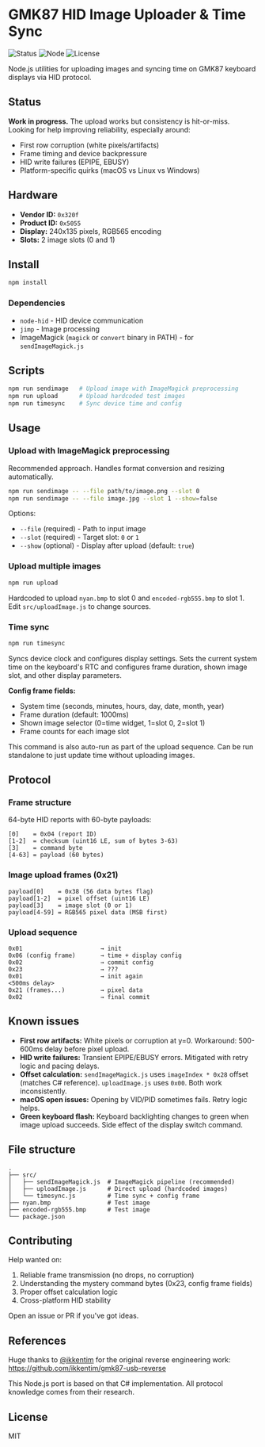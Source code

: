 # GMK87 HID Image Uploader & Time Sync

![Status](https://img.shields.io/badge/status-WIP-yellow)
![Node](https://img.shields.io/badge/node-%3E%3D14.0.0-brightgreen)
![License](https://img.shields.io/badge/license-MIT-blue)

Node.js utilities for uploading images and syncing time on GMK87 keyboard displays via HID protocol.

## Status

**Work in progress.** The upload works but consistency is hit-or-miss. Looking for help improving reliability, especially around:

- First row corruption (white pixels/artifacts)
- Frame timing and device backpressure
- HID write failures (EPIPE, EBUSY)
- Platform-specific quirks (macOS vs Linux vs Windows)

## Hardware

- **Vendor ID:** `0x320f`
- **Product ID:** `0x5055`
- **Display:** 240x135 pixels, RGB565 encoding
- **Slots:** 2 image slots (0 and 1)

## Install

```bash
npm install
```

### Dependencies

- `node-hid` - HID device communication
- `jimp` - Image processing
- ImageMagick (`magick` or `convert` binary in PATH) - for `sendImageMagick.js`

## Scripts

```bash
npm run sendimage   # Upload image with ImageMagick preprocessing
npm run upload      # Upload hardcoded test images
npm run timesync    # Sync device time and config
```

## Usage

### Upload with ImageMagick preprocessing

Recommended approach. Handles format conversion and resizing automatically.

```bash
npm run sendimage -- --file path/to/image.png --slot 0
npm run sendimage -- --file image.jpg --slot 1 --show=false
```

Options:
- `--file` (required) - Path to input image
- `--slot` (required) - Target slot: `0` or `1`
- `--show` (optional) - Display after upload (default: `true`)

### Upload multiple images

```bash
npm run upload
```

Hardcoded to upload `nyan.bmp` to slot 0 and `encoded-rgb555.bmp` to slot 1. Edit `src/uploadImage.js` to change sources.

### Time sync

```bash
npm run timesync
```

Syncs device clock and configures display settings. Sets the current system time on the keyboard's RTC and configures frame duration, shown image slot, and other display parameters.

**Config frame fields:**
- System time (seconds, minutes, hours, day, date, month, year)
- Frame duration (default: 1000ms)
- Shown image selector (0=time widget, 1=slot 0, 2=slot 1)
- Frame counts for each image slot

This command is also auto-run as part of the upload sequence. Can be run standalone to just update time without uploading images.

## Protocol

### Frame structure

64-byte HID reports with 60-byte payloads:

```
[0]    = 0x04 (report ID)
[1-2]  = checksum (uint16 LE, sum of bytes 3-63)
[3]    = command byte
[4-63] = payload (60 bytes)
```

### Image upload frames (0x21)

```
payload[0]    = 0x38 (56 data bytes flag)
payload[1-2]  = pixel offset (uint16 LE)
payload[3]    = image slot (0 or 1)
payload[4-59] = RGB565 pixel data (MSB first)
```

### Upload sequence

```
0x01                      → init
0x06 (config frame)       → time + display config
0x02                      → commit config
0x23                      → ???
0x01                      → init again
<500ms delay>
0x21 (frames...)          → pixel data
0x02                      → final commit
```

## Known issues

- **First row artifacts:** White pixels or corruption at y=0. Workaround: 500-600ms delay before pixel upload.
- **HID write failures:** Transient EPIPE/EBUSY errors. Mitigated with retry logic and pacing delays.
- **Offset calculation:** `sendImageMagick.js` uses `imageIndex * 0x28` offset (matches C# reference). `uploadImage.js` uses `0x00`. Both work inconsistently.
- **macOS open issues:** Opening by VID/PID sometimes fails. Retry logic helps.
- **Green keyboard flash:** Keyboard backlighting changes to green when image upload succeeds. Side effect of the display switch command.

## File structure

```
.
├── src/
│   ├── sendImageMagick.js  # ImageMagick pipeline (recommended)
│   ├── uploadImage.js      # Direct upload (hardcoded images)
│   └── timesync.js         # Time sync + config frame
├── nyan.bmp                # Test image
├── encoded-rgb555.bmp      # Test image
└── package.json
```

## Contributing

Help wanted on:

1. Reliable frame transmission (no drops, no corruption)
2. Understanding the mystery command bytes (0x23, config frame fields)
3. Proper offset calculation logic
4. Cross-platform HID stability

Open an issue or PR if you've got ideas.

## References

Huge thanks to [@ikkentim](https://github.com/ikkentim) for the original reverse engineering work:  
https://github.com/ikkentim/gmk87-usb-reverse

This Node.js port is based on that C# implementation. All protocol knowledge comes from their research.

## License

MIT